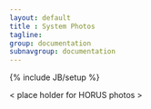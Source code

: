 ```yaml
---
layout: default
title : System Photos
tagline: 
group: documentation
subnavgroup: documentation
---
```

{% include JB/setup %}

< place holder for HORUS photos >

